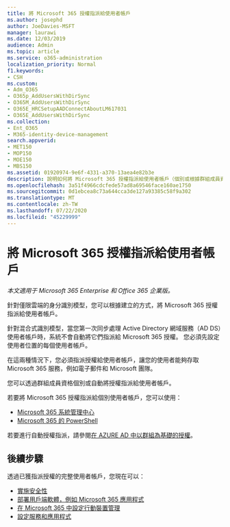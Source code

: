 ```yaml
---
title: 將 Microsoft 365 授權指派給使用者帳戶
ms.author: josephd
author: JoeDavies-MSFT
manager: laurawi
ms.date: 12/03/2019
audience: Admin
ms.topic: article
ms.service: o365-administration
localization_priority: Normal
f1.keywords:
- CSH
ms.custom:
- Adm_O365
- O365p_AddUsersWithDirSync
- O365M_AddUsersWithDirSync
- O365E_HRCSetupAADConnectAboutLM617031
- O365E_AddUsersWithDirSync
ms.collection:
- Ent_O365
- M365-identity-device-management
search.appverid:
- MET150
- MOP150
- MOE150
- MBS150
ms.assetid: 01920974-9e6f-4331-a370-13aea4e82b3e
description: 說明如何將 Microsoft 365 授權指派給使用者帳戶（個別或根據群組成員資格）。
ms.openlocfilehash: 3a51f4966cdcfede57ad8a69546face160ae1750
ms.sourcegitcommit: 0d1ebcea8c73a644cca3de127a93385c58f9a302
ms.translationtype: MT
ms.contentlocale: zh-TW
ms.lasthandoff: 07/22/2020
ms.locfileid: "45229999"
---
```

# <a name="assign-microsoft-365-licenses-to-user-accounts"></a>將 Microsoft 365 授權指派給使用者帳戶

*本文適用于 Microsoft 365 Enterprise 和 Office 365 企業版。*

針對僅限雲端的身分識別模型，您可以根據建立的方式，將 Microsoft 365 授權指派給使用者帳戶。

針對混合式識別模型，當您第一次同步處理 Active Directory 網域服務（AD DS）使用者帳戶時，系統不會自動將它們指派給 Microsoft 365 授權。 您必須先設定使用者位置的每個使用者帳戶。

在這兩種情況下，您必須指派授權給使用者帳戶，讓您的使用者能夠存取 Microsoft 365 服務，例如電子郵件和 Microsoft 團隊。

您可以透過群組成員資格個別或自動將授權指派給使用者帳戶。

若要將 Microsoft 365 授權指派給個別使用者帳戶，您可以使用：

- [Microsoft 365 系統管理中心](https://docs.microsoft.com/microsoft-365/admin/manage/assign-licenses-to-users)
- [Microsoft 365 的 PowerShell](https://docs.microsoft.com/office365/enterprise/powershell/assign-licenses-to-user-accounts-with-office-365-powershell)

若要進行自動授權指派，請參閱[在 AZURE AD 中以群組為基礎的授權](https://docs.microsoft.com/azure/active-directory/fundamentals/active-directory-licensing-whatis-azure-portal)。

## <a name="next-steps"></a>後續步驟

透過已獲指派授權的完整使用者帳戶，您現在可以：

- [實施安全性](https://docs.microsoft.com/microsoft-365/security/office-365-security/security-roadmap)
- [部署用戶端軟體，例如 Microsoft 365 應用程式](https://docs.microsoft.com/DeployOffice/deployment-guide-microsoft-365-apps)
- [在 Microsoft 365 中設定行動裝置管理](https://support.office.com/article/set-up-mobile-device-management-mdm-in-office-365-dd892318-bc44-4eb1-af00-9db5430be3cd)
- [設定服務和應用程式](configure-services-and-applications.md)
